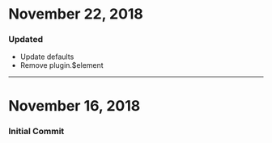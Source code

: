 # November 22, 2018

### Updated
- Update defaults
- Remove plugin.$element


-----


# November 16, 2018

### Initial Commit
